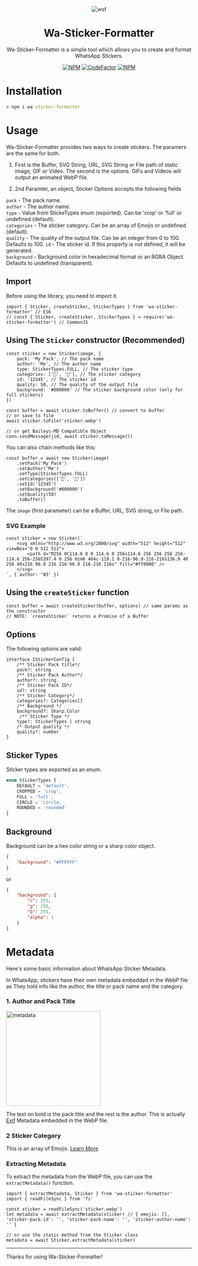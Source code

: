 <div align=center>

<img src="https://img.icons8.com/color/96/000000/whatsapp--v5.png" alt="wsf"/>

# Wa-Sticker-Formatter

Wa-Sticker-Formatter is a simple tool which allows you to create and format WhatsApp Stickers.

[![NPM](https://img.shields.io/npm/l/wa-sticker-formatter?style=flat-square&label=License)](https://github.com/AlenVelocity/wa-sticker-formatter/blob/master/LICENSE) [![CodeFactor](https://img.shields.io/codefactor/grade/github/AlenVelocity/wa-sticker-formatter?style=flat-square&label=Code%20Quality)](https://www.codefactor.io/repository/github/AlenVelocity/wa-sticker-formatter) [![NPM](https://img.shields.io/npm/dw/wa-sticker-formatter?style=flat-square&label=Downloads)](https://npmjs.com/package/wa-sticker-formatter)


</div>

# Installation

```cmd
> npm i wa-sticker-formatter
```

# Usage

Wa-Sticker-Formatter provides two ways to create stickers.
The paramers are the same for both.

1. First is the Buffer, SVG String, URL, SVG String or File path of static image, GIF or Video. The second is the options. GIFs and Videos will output an animated WebP file.

2. 2nd Paramter, an object, Sticker Options accepts the following fields

`pack` - The pack name.<br>
`author` - The author name.<br>
`type` - Value from StickeTypes enum (exported). Can be 'crop' or 'full' or undefined (default).<br>
`categories` - The sticker category. Can be an array of Emojis or undefined (default).<br>
`quality` - The quality of the output file. Can be an integer from 0 to 100. Defaults to 100.
`id` - The sticker id. If this property is not defined, it will be generated.<br>
`background` - Background color in hexadecimal format or an RGBA Object. Defaults to undefined (transparent).<br>

## Import

Before using the library, you need to import it.

```TS
import { Sticker, createSticker, StickerTypes } from 'wa-sticker-formatter' // ES6
// const { Sticker, createSticker, StickerTypes } = require('wa-sticker-formatter') // CommonJS
```
## Using The `Sticker` constructor (Recommended)

```TS
const sticker = new Sticker(image, {
    pack: 'My Pack', // The pack name
    author: 'Me', // The author name
    type: StickerTypes.FULL, // The sticker type
    categories: ['🤩', '🎉'], // The sticker category
    id: '12345', // The sticker id
    quality: 50, // The quality of the output file
    background: '#000000' // The sticker background color (only for full stickers)
})

const buffer = await sticker.toBuffer() // convert to buffer
// or save to file
await sticker.toFile('sticker.webp')

// or get Baileys-MD Compatible Object
conn.sendMessage(jid, await sticker.toMessage())

```

You can also chain methods like this:

```TS
const buffer = await new Sticker(image)
    .setPack('My Pack')
    .setAuthor('Me')
    .setType(StickerTypes.FULL)
    .setCategories(['🤩', '🎉'])
    .setId('12345')
    .setBackground('#000000')
    .setQuality(50)
    .toBuffer()
```

The `image` (first parameter) can be a Buffer, URL, SVG string, or File path.

### SVG Example
```TS
const sticker = new Sticker(`
    <svg xmlns="http://www.w3.org/2000/svg" width="512" height="512" viewBox="0 0 512 512">
        <path d="M256 0C114.6 0 0 114.6 0 256s114.6 256 256 256 256-114.6 256-256S397.4 0 256 0zm0 464c-119.1 0-216-96.9-216-216S136.9 40 256 40s216 96.9 216 216-96.9 216-216 216z" fill="#ff0000" />
    </svg>
`, { author: 'W3' })
```

## Using the `createSticker` function

```TS
const buffer = await createSticker(buffer, options) // same params as the constructor
// NOTE: `createSticker` returns a Promise of a Buffer
```

## Options

The following options are valid:

```TS
interface IStickerConfig {
    /** Sticker Pack title*/
    pack?: string
    /** Sticker Pack Author*/
    author?: string
    /** Sticker Pack ID*/
    id?: string
    /** Sticker Category*/
    categories?: Categories[]
    /** Background */
    background?: Sharp.Color
     /** Sticker Type */
    type?: StickerTypes | string
    /* Output quality */
    quality?: number
}
```

## Sticker Types

Sticker types are exported as an enum.

```ts
enum StickerTypes {
    DEFAULT = 'default',
    CROPPED = 'crop',
    FULL = 'full',
    CIRCLE = 'circle,
    ROUNDED = 'rounded'
}

```

## Background

Background can be a hex color string or a sharp color object.
```JSON
{
    "background": "#FFFFFF"
}
```
or 

```JSON  
{
    "background": {
        "r": 255,
        "g": 255,
        "b": 255,
        "alpha": 1
    }
}
```

# Metadata

Here's some basic information about WhatsApp Sticker Metadata.

In WhatsApp, stickers have their own metadata embedded in the WebP file as They hold info like the author, the title or pack name and the category.

### 1. Author and Pack Title

<a href="https://ibb.co/MhyzMwJ"><img src="https://i.ibb.co/9vmxsKd/metadata.jpg" alt="metadata" border="0" width=256></a>

The text on bold is the pack title and the rest is the author.
This is actually [Exif](https://en.wikipedia.org/wiki/Exif) Metadata embedded in the WebP file.

### 2 Sticker Category

This is an array of Emojis. [Learn More](https://github.com/WhatsApp/stickers/wiki/Tag-your-stickers-with-Emojis)


### Extracting Metadata
To extract the metadata from the WebP file, you can use the `extractMetadata()` function.

```TS
import { extractMetadata, Sticker } from 'wa-sticker-formatter'
import { readFileSync } from 'fs'

const sticker = readFileSync('sticker.webp')
let metadata = await extractMetadata(sticker) // { emojis: [], 'sticker-pack-id': '', 'sticker-pack-name': '', 'sticker-author-name': '' }

// or use the static method from the Sticker class
metadata = await Sticker.extractMetadata(sticker)

```

---
Thanks for using Wa-Sticker-Formatter!


